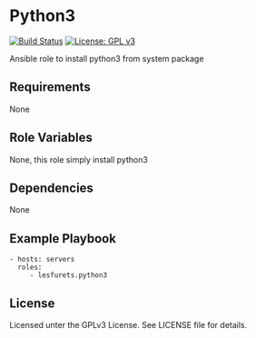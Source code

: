 Python3
=========

[![Build Status](https://travis-ci.org/lesfurets/ansible-role-python3.svg?branch=master)](https://travis-ci.org/lesfurets/ansible-role-python3)
[![License: GPL v3](https://img.shields.io/badge/License-GPLv3-blue.svg)](https://www.gnu.org/licenses/gpl-3.0)


Ansible role to install python3 from system package

## Requirements

None

## Role Variables

None, this role simply install python3

## Dependencies

None

## Example Playbook

    - hosts: servers
      roles:
         - lesfurets.python3

## License

Licensed unter the GPLv3 License. See LICENSE file for details.
